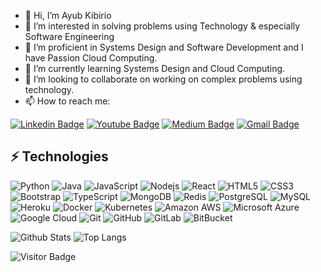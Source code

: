 - 👋 Hi, I’m Ayub Kibirio
- 👀 I’m interested in solving problems using Technology & especially Software Engineering
- 🌱 I’m proficient in Systems Design and Software Development and I have Passion Cloud Computing.
- 🌱 I’m currently learning Systems Design and Cloud Computing.
- 💞️ I’m looking to collaborate on working on complex problems using technology.
- 📫 How to reach me:
  
[![Linkedin Badge](https://img.shields.io/badge/-ayubkibirio-blue?style=flat-square&logo=Linkedin&logoColor=white&link=https://www.linkedin.com/in/ayub-kibirio/)](https://www.linkedin.com/in/ayub-kibirio/)
[![Youtube Badge](https://img.shields.io/badge/-ayubkibirio-darkred?style=flat-square&logo=youtube&logoColor=white&link=https://www.youtube.com/c/ayubkibirio)](https://www.youtube.com/c/ayubkibirio)
[![Medium Badge](https://img.shields.io/badge/-@ayubkibirio-03a57a?style=flat-square&labelColor=000000&logo=Medium&link=https://medium.com/@ayubkibirio/)](https://medium.com/@ayubkibirio)
[![Gmail Badge](https://img.shields.io/badge/-ayubkibirio@gmail.com-c14438?style=flat-square&logo=Gmail&logoColor=white&link=mailto:ayubkibirio@gmail.com)](mailto:ayubkibirio@gmail.com)

## ⚡ Technologies

![Python](https://img.shields.io/badge/-Python-black?style=flat-square&logo=Python)
![Java](https://img.shields.io/badge/-java-E34A86?style=flat-square&logo=java)
![JavaScript](https://img.shields.io/badge/-JavaScript-black?style=flat-square&logo=javascript)
![Nodejs](https://img.shields.io/badge/-Nodejs-black?style=flat-square&logo=Node.js)
![React](https://img.shields.io/badge/-React-black?style=flat-square&logo=react)
![HTML5](https://img.shields.io/badge/-HTML5-E34F26?style=flat-square&logo=html5&logoColor=white)
![CSS3](https://img.shields.io/badge/-CSS3-1572B6?style=flat-square&logo=css3)
![Bootstrap](https://img.shields.io/badge/-Bootstrap-563D7C?style=flat-square&logo=bootstrap)
![TypeScript](https://img.shields.io/badge/-TypeScript-007ACC?style=flat-square&logo=typescript)
![MongoDB](https://img.shields.io/badge/-MongoDB-black?style=flat-square&logo=mongodb)
![Redis](https://img.shields.io/badge/-Redis-black?style=flat-square&logo=Redis)
![PostgreSQL](https://img.shields.io/badge/-PostgreSQL-336791?style=flat-square&logo=postgresql)
![MySQL](https://img.shields.io/badge/-MySQL-black?style=flat-square&logo=mysql)
![Heroku](https://img.shields.io/badge/-Heroku-430098?style=flat-square&logo=heroku)
![Docker](https://img.shields.io/badge/-Docker-black?style=flat-square&logo=docker)
![Kubernetes](https://img.shields.io/badge/-Kubernetes-darkblue?style=flat-square&logo=kubernetes)
![Amazon AWS](https://img.shields.io/badge/Amazon%20AWS-232F3E?style=flat-square&logo=amazon-aws)
![Microsoft Azure](https://img.shields.io/badge/Microsoft%20Azure-232F7E?style=flat-square&logo=microsoft-azure)
![Google Cloud](https://img.shields.io/badge/Google%20Cloud-black?style=flat-square&logo=google-cloud)
![Git](https://img.shields.io/badge/-Git-black?style=flat-square&logo=git)
![GitHub](https://img.shields.io/badge/-GitHub-181717?style=flat-square&logo=github)
![GitLab](https://img.shields.io/badge/-GitLab-FCA121?style=flat-square&logo=gitlab)
![BitBucket](https://img.shields.io/badge/-BitBucket-darkblue?style=flat-square&logo=bitbucket)


![Github Stats](https://github-readme-stats.vercel.app/api?username=akibirio&count_private=true&show_icons=true&include_all_commits=true)
![Top Langs](https://github-readme-stats.vercel.app/api/top-langs/?username=akibirio&hide=TeX&layout=compact)

![Visitor Badge](https://visitor-badge.laobi.icu/badge?page_id=akibirio)
  
<!---
akibirio/akibirio is a ✨ special ✨ repository because its `README.md` (this file) appears on your GitHub profile.
You can click the Preview link to take a look at your changes.
--->
